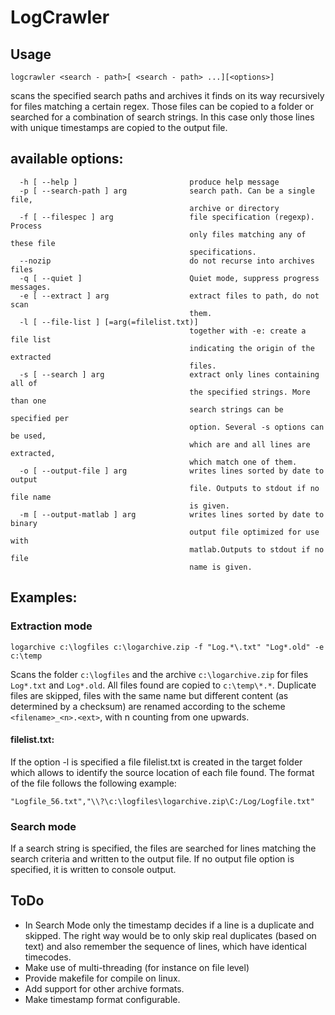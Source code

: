 # LogCrawler

## Usage
`logcrawler <search - path>[ <search - path> ...][<options>]`

scans the specified search paths and archives it finds on its way recursively for files matching a certain regex. Those files can be copied to a folder or searched for a combination of search strings. In this case only those lines with unique timestamps are copied to the output file.

## available options:
```
  -h [ --help ]                         produce help message
  -p [ --search-path ] arg              search path. Can be a single file,
                                        archive or directory
  -f [ --filespec ] arg                 file specification (regexp). Process
                                        only files matching any of these file
                                        specifications.
  --nozip                               do not recurse into archives files
  -q [ --quiet ]                        Quiet mode, suppress progress messages.
  -e [ --extract ] arg                  extract files to path, do not scan
                                        them.
  -l [ --file-list ] [=arg(=filelist.txt)]
                                        together with -e: create a file list
                                        indicating the origin of the extracted
                                        files.
  -s [ --search ] arg                   extract only lines containing all of
                                        the specified strings. More than one
                                        search strings can be specified per
                                        option. Several -s options can be used,
                                        which are and all lines are extracted,
                                        which match one of them.
  -o [ --output-file ] arg              writes lines sorted by date to output
                                        file. Outputs to stdout if no file name
                                        is given.
  -m [ --output-matlab ] arg            writes lines sorted by date to binary
                                        output file optimized for use with
                                        matlab.Outputs to stdout if no file
                                        name is given.
```

## Examples:

### Extraction mode

`logarchive c:\logfiles c:\logarchive.zip -f "Log.*\.txt" "Log*.old" -e c:\temp`

Scans the folder `c:\logfiles` and the archive `c:\logarchive.zip` for files `Log*.txt` and `Log*.old`.
All files found are copied to `c:\temp\*.*`. Duplicate files are skipped, files with the same name but different content (as determined by a checksum) are renamed according to the scheme `<filename>_<n>.<ext>`, with n counting from one upwards.

#### filelist.txt:

If the option -l is specified a file filelist.txt is created in the target folder which allows to identify the source location of each file found. The format of the file follows the following example:

`"Logfile_56.txt","\\?\c:\logfiles\logarchive.zip\C:/Log/Logfile.txt"`

### Search mode

If a search string is specified, the files are searched for lines matching the search criteria and written to the output file. If no output file option is specified, it is written to console output.

## ToDo
- In Search Mode only the timestamp decides if a line is a duplicate and skipped. The right way would be to only skip real duplicates (based on text) and also remember the sequence of lines, which have identical timecodes.
- Make use of multi-threading (for instance on file level)
- Provide makefile for compile on linux.
- Add support for other archive formats.
- Make timestamp format configurable.
